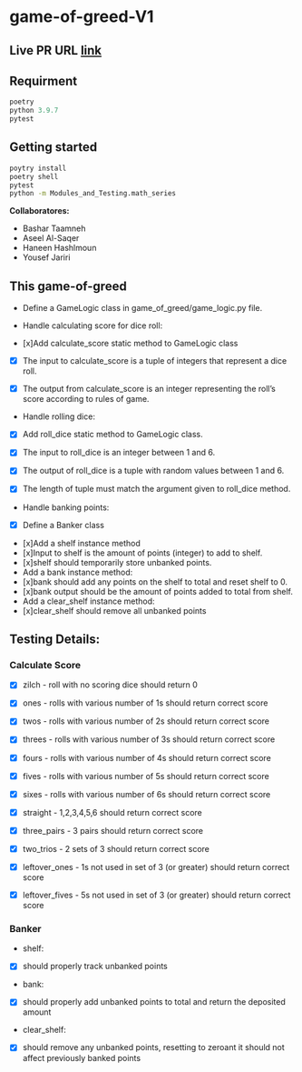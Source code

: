 # game-of-greed-V1

<!-- ## Description

* This program simulates Mad Libs game which is a typical word game that consists of one player who asks the others for a list of words to fill in the blanks in the story before reading out loud. -->

## **Live PR URL** [link](https://github.com/jariryyousef/game_of_greed/pull/1)

## Requirment

```javascript
poetry
python 3.9.7
pytest
```

## Getting started

```bash
poytry install
poetry shell
pytest
python -m Modules_and_Testing.math_series
```

**Collaboratores:**

- Bashar Taamneh
- Aseel Al-Saqer
- Haneen Hashlmoun
- Yousef Jariri

## This game-of-greed

- Define a GameLogic class in game_of_greed/game_logic.py file.
- Handle calculating score for dice roll:

- [x]Add calculate_score static method to GameLogic class

- [x] The input to calculate_score is a tuple of integers that represent a dice roll.

- [x] The output from calculate_score is an integer representing the roll’s score according to rules of game.

- Handle rolling dice:

- [x] Add roll_dice static method to GameLogic class.

- [x] The input to roll_dice is an integer between 1 and 6.

- [x] The output of roll_dice is a tuple with random values between 1 and 6.
- [x] The length of tuple must match the argument given to roll_dice method.
- Handle banking points:
- [x] Define a Banker class
- [x]Add a shelf instance method
- [x]Input to shelf is the amount of points (integer) to add to shelf.
- [x]shelf should temporarily store unbanked points.
- Add a bank instance method:
- [x]bank should add any points on the shelf to total and reset shelf to 0.
- [x]bank output should be the amount of points added to total from shelf.
- Add a clear_shelf instance method:
- [x]clear_shelf should remove all unbanked points

## Testing Details:

### Calculate Score

- [x] zilch - roll with no scoring dice should return 0

- [x] ones - rolls with various number of 1s should return correct score

- [x] twos - rolls with various number of 2s should return correct score

- [x] threes - rolls with various number of 3s should return correct score
- [x] fours - rolls with various number of 4s should return correct score

- [x] fives - rolls with various number of 5s should return correct score

- [x] sixes - rolls with various number of 6s should return correct score

- [x] straight - 1,2,3,4,5,6 should return correct score

- [x] three_pairs - 3 pairs should return correct score

- [x] two_trios - 2 sets of 3 should return correct score

- [x] leftover_ones - 1s not used in set of 3 (or greater) should return correct score

- [x] leftover_fives - 5s not used in set of 3 (or greater) should return correct score

### Banker

- shelf:
- [x] should properly track unbanked points
- bank:
- [x] should properly add unbanked points to total and return the deposited amount
- clear_shelf:
- [x] should remove any unbanked points, resetting to zeroant it should not affect previously banked points
